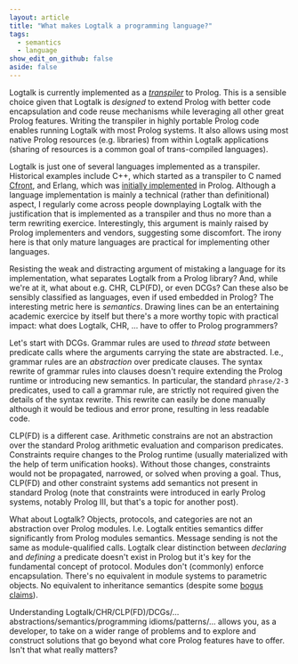 ```yaml
---
layout: article
title: "What makes Logtalk a programming language?"
tags:
  - semantics
  - language
show_edit_on_github: false
aside: false
---
```


Logtalk is currently implemented as a [*transpiler*](https://en.wikipedia.org/wiki/Source-to-source_compiler) to Prolog. This is a sensible choice given that Logtalk is *designed* to extend Prolog with better code encapsulation and code reuse mechanisms while leveraging all other great Prolog features. Writing the transpiler in highly portable Prolog code enables running Logtalk with most Prolog systems. It also allows using most native Prolog resources (e.g. libraries) from within Logtalk applications (sharing of resources is a common goal of trans-compiled languages).

Logtalk is just one of several languages implemented as a transpiler. Historical examples include C++, which started as a transpiler to C named [Cfront](https://en.wikipedia.org/wiki/Cfront), and Erlang, which was [initially implemented](http://www.erlang-factory.com/upload/presentations/389/EFSF11-ErlangVM.pdf) in Prolog. Although a language implementation is mainly a technical (rather than definitional) aspect, I regularly come across people downplaying Logtalk with the justification that is implemented as a transpiler and thus no more than a term rewriting exercice. Interestingly, this argument is mainly raised by Prolog implementers and vendors, suggesting some discomfort. The irony here is that only mature languages are practical for implementing other languages.

Resisting the weak and distracting argument of mistaking a language for its implementation, what separates Logtalk from a Prolog library? And, while we're at it, what about e.g. CHR, CLP(FD), or even DCGs? Can these also be sensibly classified as languages, even if used embedded in Prolog? The interesting metric here is *semantics*. Drawing lines can be an entertaining academic exercice by itself but there's a more worthy topic with practical impact: what does Logtalk, CHR, ... have to offer to Prolog programmers?

Let's start with DCGs. Grammar rules are used to *thread state* between predicate calls where the arguments carrying the state are abstracted. I.e., grammar rules are an *abstraction* over predicate clauses. The syntax rewrite of grammar rules into clauses doesn't require extending the Prolog runtime or introducing new semantics. In particular, the standard `phrase/2-3` predicates, used to call a grammar rule, are strictly not required given the details of the syntax rewrite. This rewrite can easily be done manually although it would be tedious and error prone, resulting in less readable code.

CLP(FD) is a different case. Arithmetic constrains are not an abstraction over the standard Prolog arithmetic evaluation and comparison predicates. Constraints require changes to the Prolog runtime (usually materialized with the help of term unification hooks). Without those changes, constraints would not be propagated, narrowed, or solved when proving a goal. Thus, CLP(FD) and other constraint systems add semantics not present in standard Prolog (note that constraints were introduced in early Prolog systems, notably Prolog III, but that's a topic for another post).

What about Logtalk? Objects, protocols, and categories are not an abstraction over Prolog modules. I.e. Logtalk entities semantics differ significantly from Prolog modules semantics. Message sending is not the same as module-qualified calls. Logtalk clear distinction between *declaring* and *defining* a predicate doesn't exist in Prolog but it's key for the fundamental concept of protocol. Modules don't (commonly) enforce encapsulation. There's no equivalent in module systems to parametric objects. No equivalent to inheritance semantics (despite some [bogus claims](half-broken-hacks-reexport-as-inheritance.html)).

Understanding Logtalk/CHR/CLP(FD)/DCGs/... abstractions/semantics/programming idioms/patterns/... allows you, as a developer, to take on a wider range of problems and to explore and construct solutions that go beyond what core Prolog features have to offer. Isn't that what really matters?
